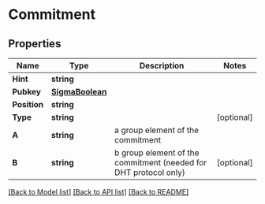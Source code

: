# Commitment

## Properties

Name | Type | Description | Notes
------------ | ------------- | ------------- | -------------
**Hint** | **string** |  | 
**Pubkey** | [**SigmaBoolean**](SigmaBoolean.md) |  | 
**Position** | **string** |  | 
**Type** | **string** |  | [optional] 
**A** | **string** | a group element of the commitment | 
**B** | **string** | b group element of the commitment (needed for DHT protocol only) | [optional] 

[[Back to Model list]](../README.md#documentation-for-models) [[Back to API list]](../README.md#documentation-for-api-endpoints) [[Back to README]](../README.md)


